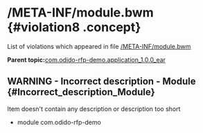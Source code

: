 # /META-INF/module.bwm {#violation8 .concept}

List of violations which appeared in file [/META-INF/module.bwm](../../../projects/com.odido-rfp-demo.application_1.0.0_ear/META-INF/module.bwm.md)

**Parent topic:**[com.odido-rfp-demo.application\_1.0.0\_ear](../../../qa/projects/com.odido-rfp-demo.application_1.0.0_ear.md)

## WARNING - Incorrect description - Module {#Incorrect_description_Module}

Item doesn't contain any description or description too short

-   module com.odido-rfp-demo

